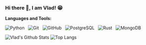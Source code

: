 ### Hi there 👋, I am Vlad! 😁






**Languages and Tools:** 


![Python](https://img.shields.io/badge/-Python-black?logo=Python&style=social)&nbsp;&nbsp;
![Git](https://img.shields.io/badge/-Git-black?logo=git&style=social)&nbsp;&nbsp;
![GitHub](https://img.shields.io/badge/-GitHub-black?logo=github&style=social)&nbsp;&nbsp;
![PostgreSQL](https://img.shields.io/badge/-PostgreSQL-black?logo=PostgreSQL&style=social)&nbsp;&nbsp;
![Rust](https://img.shields.io/badge/-Rust-black?logo=rust&style=social)&nbsp;&nbsp;
![MongoDB](https://img.shields.io/badge/-MongoDB-black?logo=MongoDB&style=social)&nbsp;&nbsp;


![Vlad's Github Stats](https://github-readme-stats.vercel.app/api?username=biggvladik&count_private=true&show_icons=true&include_all_commits=true)
![Top Langs](https://github-readme-stats.vercel.app/api/top-langs/?username=biggvladik&hide=TeX&layout=compact)

